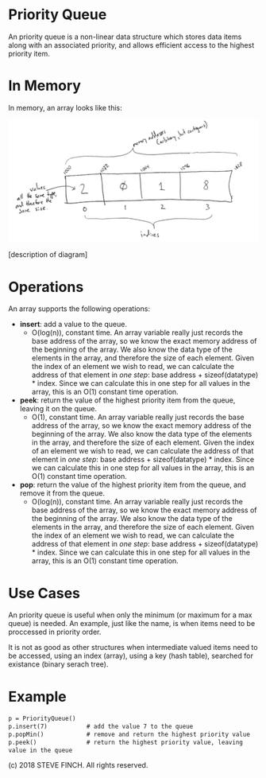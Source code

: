 # Priority Queue

An priority queue is a non-linear data structure which stores data items along with an associated priority, and allows efficient access to the highest priority item.

# In Memory

In memory, an array looks like this:

![Image of Array in Memory](images/array_memory.png)

\[description of diagram\]

# Operations

An array supports the following operations:

* **insert**: add a value to the queue.
  * O(log(n)), constant time. An array variable really just records the base address of the array, so we know the exact memory address of the beginning of the array. We also know the data type of the elements in the array, and therefore the size of each element. Given the index of an element we wish to read, we can calculate the address of that element in *one step*: base address + sizeof(datatype) * index. Since we can calculate this in one step for all values in the array, this is an O(1) constant time operation.
* **peek**: return the value of the highest priority item from the queue, leaving it on the queue.
  * O(1), constant time. An array variable really just records the base address of the array, so we know the exact memory address of the beginning of the array. We also know the data type of the elements in the array, and therefore the size of each element. Given the index of an element we wish to read, we can calculate the address of that element in *one step*: base address + sizeof(datatype) * index. Since we can calculate this in one step for all values in the array, this is an O(1) constant time operation.    
* **pop**: return the value of the highest priority item from the queue, and remove it from the queue.
  * O(log(n)), constant time. An array variable really just records the base address of the array, so we know the exact memory address of the beginning of the array. We also know the data type of the elements in the array, and therefore the size of each element. Given the index of an element we wish to read, we can calculate the address of that element in *one step*: base address + sizeof(datatype) * index. Since we can calculate this in one step for all values in the array, this is an O(1) constant time operation.

# Use Cases

An priority queue is useful when only the minimum (or maximum for a max queue) is needed. An example, just like the name, is when items need to be proccessed in priority order.

It is not as good as other structures when intermediate valued items need to be accessed, using an index (array), using a key (hash table), searched for existance (binary serach tree).

# Example

```
p = PriorityQueue()
p.insert(7)           # add the value 7 to the queue
p.popMin()            # remove and return the highest priority value
p.peek()              # return the highest priority value, leaving value in the queue
```

(c) 2018 STEVE FINCH. All rights reserved.
